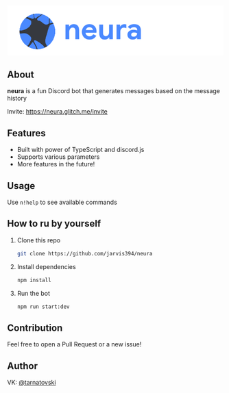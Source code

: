 <p align="left"><img  src="./images/text_logo_neura.png" alt="terminal view" /></p>

## About

**neura** is a fun Discord bot that generates messages based on the message history

Invite: https://neura.glitch.me/invite

## Features

- Built with power of TypeScript and discord.js
- Supports various parameters
- More features in the future!

## Usage

Use `n!help` to see available commands

## How to ru by yourself

1. Clone this repo
    ```bash
    git clone https://github.com/jarvis394/neura
    ```
2. Install dependencies
    ```bash
    npm install
    ```
3. Run the bot
    ```bash
    npm run start:dev
    ```

## Contribution

Feel free to open a Pull Request or a new issue!

## Author

VK: [@tarnatovski](https://vk.com/tarnatovski)
